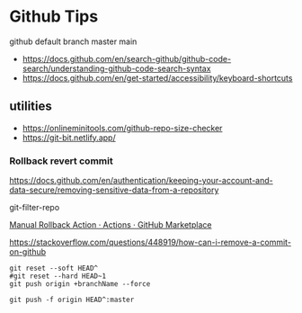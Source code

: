 # Github Tips

github default branch master main

* https://docs.github.com/en/search-github/github-code-search/understanding-github-code-search-syntax
* https://docs.github.com/en/get-started/accessibility/keyboard-shortcuts
## utilities
* https://onlineminitools.com/github-repo-size-checker
* https://git-bit.netlify.app/
### Rollback revert commit
https://docs.github.com/en/authentication/keeping-your-account-and-data-secure/removing-sensitive-data-from-a-repository

git-filter-repo

[Manual Rollback Action · Actions · GitHub Marketplace](https://github.com/marketplace/actions/manual-rollback-action)

https://stackoverflow.com/questions/448919/how-can-i-remove-a-commit-on-github
```
git reset --soft HEAD^
#git reset --hard HEAD~1
git push origin +branchName --force
```
```
git push -f origin HEAD^:master
```
